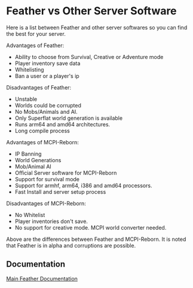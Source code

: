 # Feather vs Other Server Software

Here is a list between Feather and other server softwares so you can find the best for your server.

Advantages of Feather:
- Ability to choose from Survival, Creative or Adventure mode
- Player inventory save data
- Whitelisting
- Ban a user or a player's ip

Disadvantages of Feather:
- Unstable
- Worlds could be corrupted
- No Mobs/Animals and AI.
- Only Superflat world generation is available
- Runs arm64 and amd64 architectures.
- Long compile process

Advantages of MCPI-Reborn:
- IP Banning
- World Generations
- Mob/Animal AI
- Official Server software for MCPI-Reborn
- Support for survival mode
- Support for armhf, arm64, i386 and amd64 processors.
- Fast Install and server setup process

Disadvantages of MCPI-Reborn:
- No Whitelist
- Player inventories don't save.
- No support for creative mode. MCPI world converter needed.

Above are the differences between Feather and MCPI-Reborn. It is noted that Feather is in alpha and corruptions are possible.

## Documentation
<a href="https://megatkc.github.io/documentation/feather/index.html">Main Feather Documentation</a>
